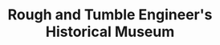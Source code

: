 ---
layout: repo
title: "Rough and Tumble Engineer's Historical Museum"
id: 14309
permalink: repos/14309/
---